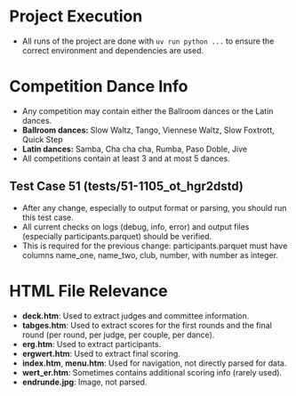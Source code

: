 # Project Execution
- All runs of the project are done with `uv run python ...` to ensure the correct environment and dependencies are used.

# Competition Dance Info
- Any competition may contain either the Ballroom dances or the Latin dances.
- **Ballroom dances:** Slow Waltz, Tango, Viennese Waltz, Slow Foxtrott, Quick Step
- **Latin dances:** Samba, Cha cha cha, Rumba, Paso Doble, Jive
- All competitions contain at least 3 and at most 5 dances.

## Test Case 51 (tests/51-1105_ot_hgr2dstd)
- After any change, especially to output format or parsing, you should run this test case.
- All current checks on logs (debug, info, error) and output files (especially participants.parquet) should be verified.
- This is required for the previous change: participants.parquet must have columns name_one, name_two, club, number, with number as integer.

# HTML File Relevance
- **deck.htm**: Used to extract judges and committee information.
- **tabges.htm**: Used to extract scores for the first rounds and the final round (per round, per judge, per couple, per dance).
- **erg.htm**: Used to extract participants.
- **ergwert.htm**: Used to extract final scoring.
- **index.htm**, **menu.htm**: Used for navigation, not directly parsed for data.
- **wert_er.htm**: Sometimes contains additional scoring info (rarely used).
- **endrunde.jpg**: Image, not parsed. 